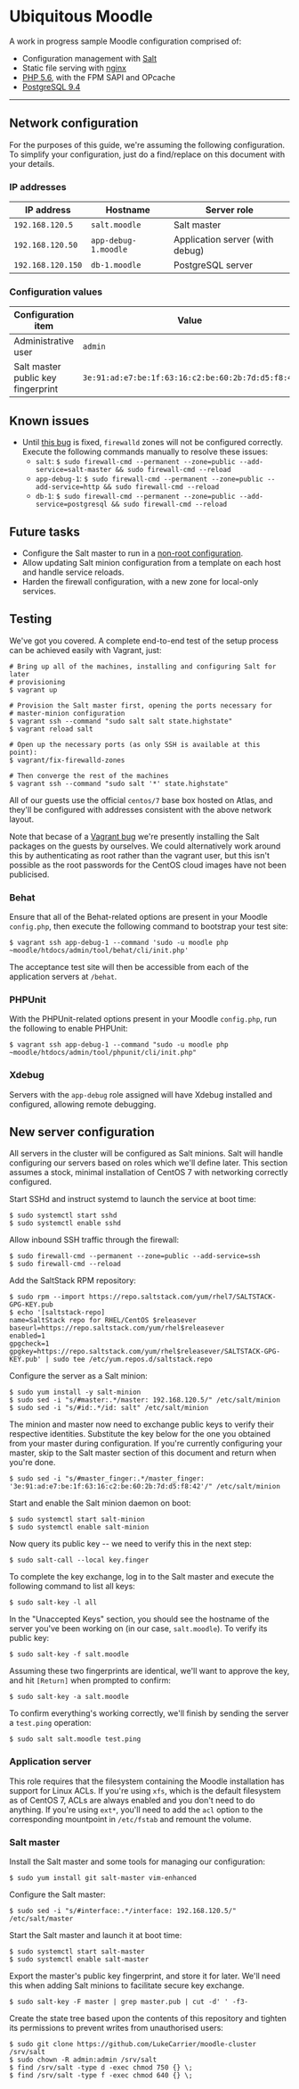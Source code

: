 # Ubiquitous Moodle

A work in progress sample Moodle configuration comprised of:

* Configuration management with [Salt](https://docs.saltstack.com/en/getstarted/)
* Static file serving with [nginx](http://nginx.org/)
* [PHP 5.6](http://php.net/), with the FPM SAPI and OPcache
* [PostgreSQL 9.4](http://www.postgresql.org/)

* * *

## Network configuration

For the purposes of this guide, we're assuming the following configuration. To
simplify your configuration, just do a find/replace on this document with your
details.

### IP addresses

| IP address            | Hostname                 | Server role                     |
| --------------------- | ------------------------ | ------------------------------- |
| ```192.168.120.5```   | ```salt.moodle```        | Salt master                     |
| ```192.168.120.50```  | ```app-debug-1.moodle``` | Application server (with debug) |
| ```192.168.120.150``` | ```db-1.moodle```        | PostgreSQL server               |

### Configuration values

| Configuration item                 | Value                                                 |
| ---------------------------------- | ----------------------------------------------------- |
| Administrative user                | ```admin```                                           |
| Salt master public key fingerprint | ```3e:91:ad:e7:be:1f:63:16:c2:be:60:2b:7d:d5:f8:42``` |

## Known issues

* Until [this bug](https://github.com/saltstack/salt/issues/27435) is fixed,
  ```firewalld``` zones will not be configured correctly. Execute the following
  commands manually to resolve these issues:
    * ```salt```: ```$ sudo firewall-cmd --permanent --zone=public --add-service=salt-master && sudo firewall-cmd --reload```
    * ```app-debug-1```: ```$ sudo firewall-cmd --permanent --zone=public --add-service=http && sudo firewall-cmd --reload```
    * ```db-1```: ```$ sudo firewall-cmd --permanent --zone=public --add-service=postgresql && sudo firewall-cmd --reload```

## Future tasks

* Configure the Salt master to run in a [non-root configuration](https://docs.saltstack.com/en/latest/ref/configuration/nonroot.html).
* Allow updating Salt minion configuration from a template on each host and handle service reloads.
* Harden the firewall configuration, with a new zone for local-only services.

## Testing

We've got you covered. A complete end-to-end test of the setup process can be
achieved easily with Vagrant, just:

    # Bring up all of the machines, installing and configuring Salt for later
    # provisioning
    $ vagrant up

    # Provision the Salt master first, opening the ports necessary for
    # master-minion configuration
    $ vagrant ssh --command "sudo salt salt state.highstate"
    $ vagrant reload salt

    # Open up the necessary ports (as only SSH is available at this point):
    $ vagrant/fix-firewalld-zones

    # Then converge the rest of the machines
    $ vagrant ssh --command "sudo salt '*' state.highstate"

All of our guests use the official ```centos/7``` base box hosted on Atlas, and
they'll be configured with addresses consistent with the above network layout.

Note that becase of a [Vagrant bug](https://github.com/mitchellh/vagrant/issues/5973)
we're presently installing the Salt packages on the guests by ourselves. We
could alternatively work around this by authenticating as root rather than the
vagrant user, but this isn't possible as the root passwords for the CentOS cloud
images have not been publicised.

### Behat

Ensure that all of the Behat-related options are present in your Moodle
```config.php```, then execute the following command to bootstrap your test
site:

    $ vagrant ssh app-debug-1 --command 'sudo -u moodle php ~moodle/htdocs/admin/tool/behat/cli/init.php'

The acceptance test site will then be accessible from each of the application
servers at ```/behat```.

### PHPUnit

With the PHPUnit-related options present in your Moodle ```config.php```, run
the following to enable PHPUnit:

    $ vagrant ssh app-debug-1 --command "sudo -u moodle php ~moodle/htdocs/admin/tool/phpunit/cli/init.php"

### Xdebug

Servers with the ```app-debug``` role assigned will have Xdebug installed and
configured, allowing remote debugging.

## New server configuration

All servers in the cluster will be configured as Salt minions. Salt will handle
configuring our servers based on roles which we'll define later. This section
assumes a stock, minimal installation of CentOS 7 with networking correctly
configured.

Start SSHd and instruct systemd to launch the service at boot time:

    $ sudo systemctl start sshd
    $ sudo systemctl enable sshd

Allow inbound SSH traffic through the firewall:

    $ sudo firewall-cmd --permanent --zone=public --add-service=ssh
    $ sudo firewall-cmd --reload

Add the SaltStack RPM repository:

    $ sudo rpm --import https://repo.saltstack.com/yum/rhel7/SALTSTACK-GPG-KEY.pub
    $ echo '[saltstack-repo]
    name=SaltStack repo for RHEL/CentOS $releasever
    baseurl=https://repo.saltstack.com/yum/rhel$releasever
    enabled=1
    gpgcheck=1
    gpgkey=https://repo.saltstack.com/yum/rhel$releasever/SALTSTACK-GPG-KEY.pub' | sudo tee /etc/yum.repos.d/saltstack.repo

Configure the server as a Salt minion:

    $ sudo yum install -y salt-minion
    $ sudo sed -i "s/#master:.*/master: 192.168.120.5/" /etc/salt/minion
    $ sudo sed -i "s/#id:.*/id: salt" /etc/salt/minion

The minion and master now need to exchange public keys to verify their
respective identities. Substitute the key below for the one you obtained from
your master during configuration. If you're currently configuring your master,
skip to the Salt master section of this document and return when you're done.

    $ sudo sed -i "s/#master_finger:.*/master_finger: '3e:91:ad:e7:be:1f:63:16:c2:be:60:2b:7d:d5:f8:42'/" /etc/salt/minion

Start and enable the Salt minion daemon on boot:

    $ sudo systemctl start salt-minion
    $ sudo systemctl enable salt-minion

Now query its public key -- we need to verify this in the next step:

    $ sudo salt-call --local key.finger

To complete the key exchange, log in to the Salt master and execute the
following command to list all keys:

    $ sudo salt-key -l all

In the "Unaccepted Keys" section, you should see the hostname of the server
you've been working on (in our case, ```salt.moodle```). To verify its public key:

    $ sudo salt-key -f salt.moodle

Assuming these two fingerprints are identical, we'll want to approve the key,
and hit ```[Return]``` when prompted to confirm:

    $ sudo salt-key -a salt.moodle

To confirm everything's working correctly, we'll finish by sending the server
a ```test.ping``` operation:

    $ sudo salt salt.moodle test.ping

### Application server

This role requires that the filesystem containing the Moodle installation has
support for Linux ACLs. If you're using ```xfs```, which is the default
filesystem as of CentOS 7, ACLs are always enabled and you don't need to do
anything. If you're using ```ext*```, you'll need to add the ```acl``` option to
the corresponding mountpoint in ```/etc/fstab``` and remount the volume.

### Salt master

Install the Salt master and some tools for managing our configuration:

    $ sudo yum install git salt-master vim-enhanced

Configure the Salt master:

    $ sudo sed -i "s/#interface:.*/interface: 192.168.120.5/" /etc/salt/master

Start the Salt master and launch it at boot time:

    $ sudo systemctl start salt-master
    $ sudo systemctl enable salt-master

Export the master's public key fingerprint, and store it for later. We'll need
this when adding Salt minions to facilitate secure key exchange.

    $ sudo salt-key -F master | grep master.pub | cut -d' ' -f3-

Create the state tree based upon the contents of this repository and tighten its
permissions to prevent writes from unauthorised users:

    $ sudo git clone https://github.com/LukeCarrier/moodle-cluster /srv/salt
    $ sudo chown -R admin:admin /srv/salt
    $ find /srv/salt -type d -exec chmod 750 {} \;
    $ find /srv/salt -type f -exec chmod 640 {} \;
